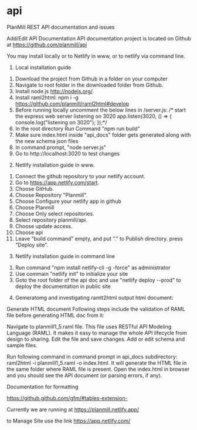 # api
PlanMill REST API documentation and issues

Add/Edit API Documentation
API documentation project is located on Github at https://github.com/planmill/api

You may install locally or to Netlify in www, or to netlify via command line. 

1) Local installation guide

1. Download the project from Github in a folder on your computer
2. Navigate to root folder in the downloaded folder from Github.
3. Install node.js http://nodejs.org/.
4. Install raml2html: npm i -g https://github.com/planmill/raml2html#develop
5.  Before running locally uncomment the below lines in /server.js:
/* start the express web server listening on 3020
app.listen(3020, () => {
  console.log("listening on 3020");
});*/ 
6. In the root directory Run Command "npm run build"
7. Make sure index.html inside "api_docs" folder gets generated along with the new schema json files
8. In command prompt, "node server.js"
9. Go to http://localhost:3020 to test changes

2) Netlify installation guide in www. 

1. Connect the github repository to your netlify account. 
2. Go to https://app.netlify.com/start. 
3. Choose GitHub. 
4. Choose Repository "Planmill". 
5. Choose Configure your netlify app in github
6.  Choose Planmill
7. Choose Only select repositories. 
8. Select repository planmill/api. 
9. Choose update access. 
10. Choose api
11. Leave "build command" empty, and put "." to Publish directory. press "Deploy site". 

3) Netlify installation guide in command line

1. Run command "npm install netlify-cli -g -force" as administrator
2. Use commain "netlify init" to initialize your site
3. Goto the root folder of the api doc and use "netlify deploy --prod" to deploy the documentation in public site

4) Gemeratomg and investigating ramlt2html output html document:

Generate HTML document
Following steps include the validation of RAML file before generating HTML doc from it:

Navigate to planmill1_5.raml file. This file uses RESTful API Modeling Language (RAML). It makes it easy to manage the whole API lifecycle from design to sharing.
Edit the file and save changes.
Add or edit schema and sample files.

Run following command in command prompt in api_docs subdirectory: raml2html -i planmill1_5.raml -o index.html. It will generate the HTML file in the same folder where RAML file is present.
Open the index.html in browser and you should see the API document (or parsing errors, if any).

Documentation for formatting 

https://github.github.com/gfm/#tables-extension-


Currently we are running at https://planmill.netlify.app/ 

to Manage Site use the link https://app.netlify.com/